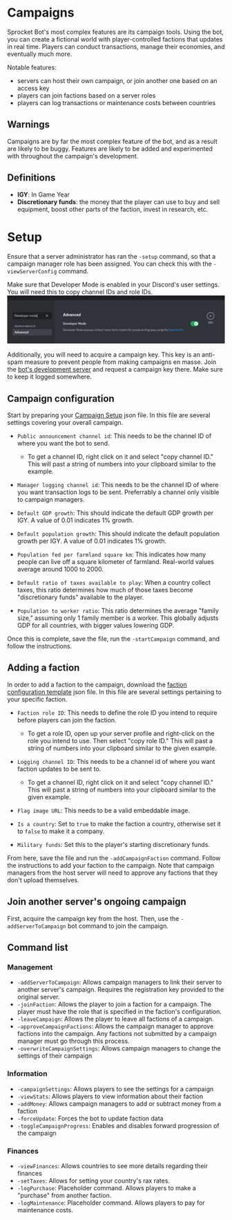 # Campaigns
Sprocket Bot's most complex features are its campaign tools.  Using the bot, you can create a fictional world with player-controlled factions that updates in real time.  Players can conduct transactions, manage their economies, and eventually much more.

Notable features:
- servers can host their own campaign, or join another one based on an access key
- players can join factions based on a server roles
- players can log transactions or maintenance costs between countries



## Warnings
Campaigns are by far the most complex feature of the bot, and as a result are likely to be buggy.  Features are likely to be added and experimented with throughout the campaign's development.

## Definitions
- **IGY**: In Game Year
- **Discretionary funds**: the money that the player can use to buy and sell equipment, boost other parts of the faction, invest in research, etc.


# Setup
Ensure that a server administrator has ran the `-setup` command, so that a campaign manager role has been assigned.  You can check this with the `-viewServerConfig` command.

Make sure that Developer Mode is enabled in your Discord's user settings.  You will need this to copy channel IDs and role IDs.
![alt text](2024-09-16_17-41-09.png)

Additionally, you will need to acquire a campaign key.  This key is an anti-spam measure to prevent people from making campaigns en masse.  Join the [bot's development server](https://discord.gg/697ufH4hDa) and request a campaign key there.  Make sure to keep it logged somewhere.
## Campaign configuration
Start by preparing your [Campaign Setup](assets/CampaignSetupTemplate.json) json file.  In this file are several settings covering your overall campaign.  

- `Public announcement channel id`: This needs to be the channel ID of where you want the bot to send.  
    - To get a channel ID, right click on it and select "copy channel ID."  This will past a string of numbers into your clipboard similar to the example.

- `Manager logging channel id`: This needs to be the channel ID of where you want transaction logs to be sent.  Preferrably a channel only visible to campaign managers.

- `Default GDP growth`: This should indicate the default GDP growth per IGY.  A value of 0.01 indicates 1% growth.

- `Default population growth`: This should indicate the default population growth per IGY.  A value of 0.01 indicates 1% growth.

- `Population fed per farmland square km`: This indicates how many people can live off a square kilometer of farmland.  Real-world values average around 1000 to 2000.

- `Default ratio of taxes available to play`: When a country collect taxes, this ratio determines how much of those taxes become "discretionary funds" available to the player.

- `Population to worker ratio`: This ratio determines the average "family size," assuming only 1 family member is a worker.  This globally adjusts GDP for all countries, with bigger values lowering GDP.

Once this is complete, save the file, run the `-startCampaign` command, and follow the instructions.

## Adding a faction

In order to add a faction to the campaign, download the [faction configuration template](assets/FactionTemplate.json) json file. In this file are several settings pertaining to your specific faction.

- `Faction role ID`: This needs to define the role ID you intend to require before players can join the faction.

    - To get a role ID, open up your server profile and right-click on the role you intend to use.  Then select "copy role ID."  This will past a string of numbers into your clipboard similar to the given example.

- `Logging channel ID`: This needs to be a channel id of where you want faction updates to be sent to.

    - To get a channel ID, right click on it and select "copy channel ID."  This will past a string of numbers into your clipboard similar to the given example.

- `Flag image URL`: This needs to be a valid embeddable image.

- `Is a country`: Set to `true` to make the faction a country, otherwise set it to `false` to make it a company.

- `Military funds`: Set this to the player's starting discretionary funds.

From here, save the file and run the `-addCampaignFaction` command.  Follow the instructions to add your faction to the campaign. Note that campaign managers from the host server will need to approve any factions that they don't upload themselves.

## Join another server's ongoing campaign
First, acquire the campaign key from the host.  Then, use the `-addServerToCampaign` bot command to join the campaign.

## Command list
### Management
- `-addServerToCampaign`: Allows campaign managers to link their server to another server's campaign.  Requires the registration key provided to the original server.
- `-joinFaction`: Allows the player to join a faction for a campaign.  The player must have the role that is specified in the faction's configuration.
- `-leaveCampaign`: Allows the player to leave all factions of a campaign.
- `-approveCampaignFactions`: Allows the campaign manager to approve factions into the campaign.  Any factions not submitted by a campaign manager must go through this process.
- `-overwriteCampaignSettings`: Allows campaign managers to change the settings of their campaign
### Information
- `-campaignSettings`: Allows players to see the settings for a campaign
- `-viewStats`: Allows players to view information about their faction
- `-addMoney`: Allows campaign managers to add or subtract money from a faction
- `-forceUpdate`: Forces the bot to update faction data
- `-toggleCampaignProgress`: Enables and disables forward progression of the campaign
### Finances
- `-viewFinances`: Allows countries to see more details regarding their finances
- `-setTaxes`: Allows for setting your country's rax rates.
- `-logPurchase`: Placeholder command.  Allows players to make a "purchase" from another faction.
- `-logMaintenance`: Placeholder command.  Allows players to pay for maintenance costs.



